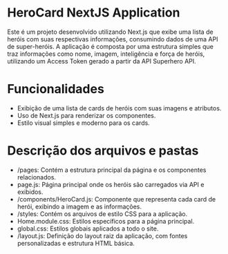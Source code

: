 <h1>HeroCard NextJS Application</h1>

<p>Este é um projeto desenvolvido utilizando Next.js que exibe uma lista de heróis com suas respectivas informações, consumindo dados de uma API de super-heróis. A aplicação é composta por uma estrutura simples que traz informações como nome, imagem, inteligência e força de heróis, utilizando um Access Token gerado a partir da API Superhero API.</p>

<h1>Funcionalidades</h1>
<ul>
<li>Exibição de uma lista de cards de heróis com suas imagens e atributos.</li>
<li>Uso de Next.js para renderizar os componentes.</li>
<li>Estilo visual simples e moderno para os cards.</li>
</ul>
<h1>Descrição dos arquivos e pastas</h1>
<ul>
  <li>/pages: Contém a estrutura principal da página e os componentes relacionados.</li>
  <li>page.js: Página principal onde os heróis são carregados via API e exibidos.</li>
  <li>/components/HeroCard.js: Componente que representa cada card de herói, exibindo a imagem e as informações.</li>
  <li>/styles: Contém os arquivos de estilo CSS para a aplicação.</li>
  <li>Home.module.css: Estilos específicos para a página principal.</li>
  <li>global.css: Estilos globais aplicados a todo o site.</li>
  <li>/layout.js: Definição do layout raiz da aplicação, com fontes personalizadas e estrutura HTML básica.</li>
</ul>

